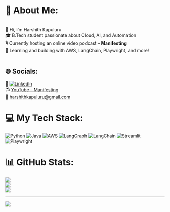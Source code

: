 # 💫 About Me:
<br>👋 Hi, I’m Harshith Kapuluru<br>🎓 B.Tech student passionate about Cloud, AI, and Automation<br>🎙️ Currently hosting an online video podcast – <strong>Manifesting</strong><br>🌱 Learning and building with AWS, LangChain, Playwright, and more!<br><br>

## 🌐 Socials:
🔗 [![LinkedIn](https://img.shields.io/badge/LinkedIn-%230077B5.svg?logo=linkedin&logoColor=white)](https://www.linkedin.com/in/harshith-kapuluru-995308301/)  
📺 [YouTube – Manifesting](https://www.youtube.com/@ManifestingPodcasts)  
📧 [harshithkapuluru@gmail.com](mailto:harshithkapuluru@gmail.com)

# 💻 My Tech Stack:
![Python](https://img.shields.io/badge/python-%23323330.svg?style=for-the-badge&logo=python&logoColor=white)
![Java](https://img.shields.io/badge/java-%23ED8B00.svg?style=for-the-badge&logo=openjdk&logoColor=white)
![AWS](https://img.shields.io/badge/AWS-%23FF9900.svg?style=for-the-badge&logo=amazonaws&logoColor=white)
![LangGraph](https://img.shields.io/badge/LangGraph-purple.svg?style=for-the-badge)
![LangChain](https://img.shields.io/badge/LangChain-blue.svg?style=for-the-badge)
![Streamlit](https://img.shields.io/badge/Streamlit-FF4B4B?style=for-the-badge&logo=streamlit&logoColor=white)
![Playwright](https://img.shields.io/badge/Playwright-%23121011.svg?style=for-the-badge&logo=playwright&logoColor=green)

# 📊 GitHub Stats:
![](https://github-readme-stats.vercel.app/api?username=harshithkapuluru&theme=tokyonight&hide_border=false&include_all_commits=true&count_private=true)<br/>
![](https://github-readme-streak-stats.herokuapp.com/?user=harshithkapuluru&theme=tokyonight&hide_border=false)<br/>
![](https://github-readme-stats.vercel.app/api/top-langs/?username=harshithkapuluru&theme=tokyonight&hide_border=false&layout=compact)

---

[![](https://visitcount.itsvg.in/api?id=harshithkapuluru&icon=0&color=0)](https://visitcount.itsvg.in)

<!---
harshithkapuluru/harshithkapuluru is a ✨ special ✨ repository because its `README.md` appears on your GitHub profile.
You can click the Preview link to take a look at your changes.
--->
